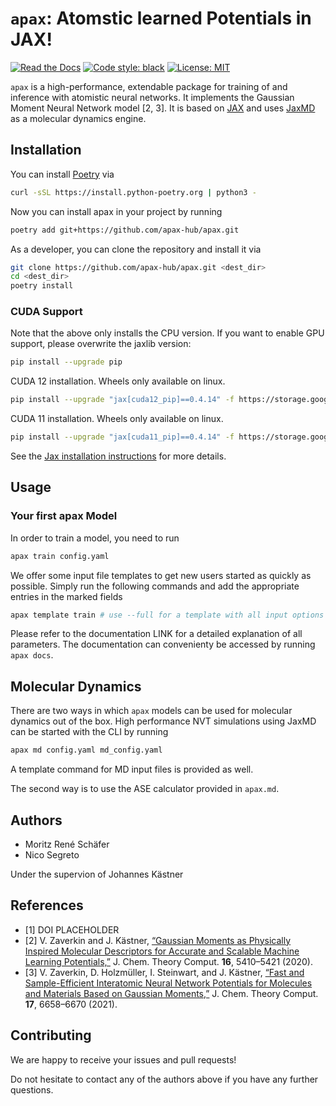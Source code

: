 # `apax`: Atomstic learned Potentials in JAX!
[![Read the Docs](https://readthedocs.org/projects/apax/badge/)](https://apax.readthedocs.io/en/latest/)
[![Code style: black](https://img.shields.io/badge/code%20style-black-000000.svg)](https://github.com/python/black)
[![License: MIT](https://img.shields.io/badge/License-MIT-yellow.svg)](https://opensource.org/licenses/MIT)

`apax` is a high-performance, extendable package for training of and inference with atomistic neural networks.
It implements the Gaussian Moment Neural Network model [2, 3].
It is based on [JAX](https://jax.readthedocs.io/en/latest/) and uses [JaxMD](https://github.com/jax-md/jax-md) as a molecular dynamics engine.


## Installation

You can install [Poetry](https://python-poetry.org/) via

```bash
curl -sSL https://install.python-poetry.org | python3 -
```

Now you can install apax in your project by running

```bash
poetry add git+https://github.com/apax-hub/apax.git
```

As a developer, you can clone the repository and install it via

```bash
git clone https://github.com/apax-hub/apax.git <dest_dir>
cd <dest_dir>
poetry install
```

### CUDA Support
Note that the above only installs the CPU version.
If you want to enable GPU support, please overwrite the jaxlib version:

```bash
pip install --upgrade pip
```

CUDA 12 installation. Wheels only available on linux.
```bash
pip install --upgrade "jax[cuda12_pip]==0.4.14" -f https://storage.googleapis.com/jax-releases/jax_cuda_releases.html
```

CUDA 11 installation. Wheels only available on linux.
```bash
pip install --upgrade "jax[cuda11_pip]==0.4.14" -f https://storage.googleapis.com/jax-releases/jax_cuda_releases.html
```

See the [Jax installation instructions](https://github.com/google/jax#installation) for more details.



## Usage

### Your first apax Model

In order to train a model, you need to run

```python
apax train config.yaml
```

We offer some input file templates to get new users started as quickly as possible.
Simply run the following commands and add the appropriate entries in the marked fields

```python
apax template train # use --full for a template with all input options
```

Please refer to the documentation LINK for a detailed explanation of all parameters.
The documentation can convenienty be accessed by running `apax docs`.

## Molecular Dynamics

There are two ways in which `apax` models can be used for molecular dynamics out of the box.
High performance NVT simulations using JaxMD can be started with the CLI by running

```python
apax md config.yaml md_config.yaml
```

A template command for MD input files is provided as well.

The second way is to use the ASE calculator provided in `apax.md`.


## Authors
- Moritz René Schäfer
- Nico Segreto

Under the supervion of Johannes Kästner

## References
* [1] DOI PLACEHOLDER
* [2] V. Zaverkin and J. Kästner, [“Gaussian Moments as Physically Inspired Molecular Descriptors for Accurate and Scalable Machine Learning Potentials,”](https://doi.org/10.1021/acs.jctc.0c00347) J. Chem. Theory Comput. **16**, 5410–5421 (2020).
* [3] V. Zaverkin, D. Holzmüller, I. Steinwart,  and J. Kästner, [“Fast and Sample-Efficient Interatomic Neural Network Potentials for Molecules and Materials Based on Gaussian Moments,”](https://pubs.acs.org/doi/10.1021/acs.jctc.1c00527) J. Chem. Theory Comput. **17**, 6658–6670 (2021).


## Contributing

We are happy to receive your issues and pull requests!

Do not hesitate to contact any of the authors above if you have any further questions.
